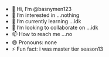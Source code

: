 - 👋 Hi, I’m @basnymen123
- 👀 I’m interested in ...nothing
- 🌱 I’m currently learning ...idk
- 💞️ I’m looking to collaborate on ...idk
- 📫 How to reach me ...no
- 😄 Pronouns: none
- ⚡ Fun fact: i was master tier season13

<!---
basnymen123/basnymen123 is a ✨ special ✨ repository because its `README.md` (this file) appears on your GitHub profile.
You can click the Preview link to take a look at your changes.
--->
